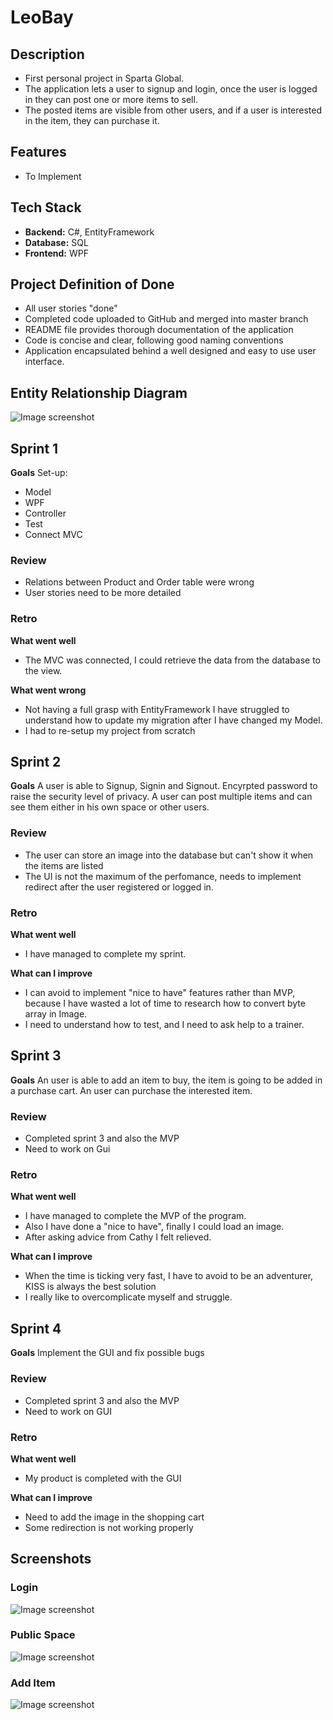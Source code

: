 # LeoBay

## Description

- First personal project in Sparta Global.
- The application lets a user to signup and login, once the user is logged in they can post one or more items to sell.
- The posted items are visible from other users, and if a user is interested in the item, they can purchase it.

## Features

- To Implement

## Tech Stack

- **Backend:** C#, EntityFramework
- **Database:** SQL
- **Frontend:** WPF

## Project Definition of Done
- All user stories "done"
- Completed code uploaded to GitHub and merged into master branch
- README file provides thorough documentation of the application
- Code is concise and clear, following good naming conventions
- Application encapsulated behind a well designed and easy to use user interface.

## Entity Relationship Diagram

![Image screenshot](./screenshots/erd.png)
## Sprint 1
**Goals**
Set-up:
- Model
- WPF
- Controller
- Test
- Connect MVC

### Review
- Relations between Product and Order table were wrong
- User stories need to be more detailed

### Retro
**What went well**
- The MVC was connected, I could retrieve the data from the database to the view.

**What went wrong**
- Not having a full grasp with EntityFramework I have struggled to understand how to update my migration after I have changed my Model.
- I had to re-setup my project from scratch

## Sprint 2
**Goals**
A user is able to Signup, Signin and Signout.
Encyrpted password to raise the security level of privacy.
A user can post multiple items and can see them either in his own space or other users.

### Review
- The user can store an image into the database but can't show it when the items are listed
- The UI is not the maximum of the perfomance, needs to implement redirect after the user registered or logged in.

### Retro
**What went well**
- I have managed to complete my sprint.

**What can I improve**
- I can avoid to implement "nice to have" features rather than MVP, because I have wasted a lot of time to research how to convert byte array in Image.
- I need to understand how to test, and I need to ask help to a trainer.

## Sprint 3
**Goals**
An user is able to add an item to buy, the item is going to be added in a purchase cart.
An user can purchase the interested item.

### Review
- Completed sprint 3 and also the MVP
- Need to work on Gui

### Retro
**What went well**
- I have managed to complete the MVP of the program.
- Also I have done a "nice to have", finally I could load an image.
- After asking advice from Cathy I felt relieved.

**What can I improve**
- When the time is ticking very fast, I have to avoid to be an adventurer, KISS is always the best solution
- I really like to overcomplicate myself and struggle.

## Sprint 4
**Goals**
Implement the GUI and fix possible bugs

### Review
- Completed sprint 3 and also the MVP
- Need to work on GUI

### Retro
**What went well**
- My product is completed with the GUI

**What can I improve**
- Need to add the image in the shopping cart
- Some redirection is not working properly

## Screenshots

### Login

![Image screenshot](./screenshots/login.png)

### Public Space

![Image screenshot](./screenshots/publiclist.png)

### Add Item

![Image screenshot](./screenshots/additem.png)
